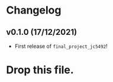# Changelog

<!--next-version-placeholder-->

## v0.1.0 (17/12/2021)

- First release of `final_project_jc5492`!

# Drop this file.

